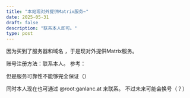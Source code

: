 ```yaml
---
title: "本站现对外提供Matrix服务~"
date: 2025-05-31
draft: false
description: "联系本人即可。"
type: post
---
```


因为买到了服务器和域名 </serverdomain> ，于是现对外提供Matrix服务。

账号注册方法：联系本人。 参考： </pin>

但是服务可靠性不能够完全保证（）

同时本人现在也可通过 @root:ganlanc.at 来联系。 不过未来可能会换号（？）